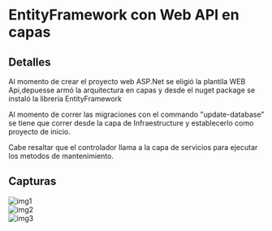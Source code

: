 # EntityFramework con Web API en capas
<h2>Detalles</h2>
<p>Al momento de crear el proyecto web ASP.Net se eligió la plantila WEB Api,depuesse armó la arquitectura en capas y desde el nuget package se instaló la libreria EntityFramework</p>
<p>Al momento de correr las migraciones con el commando "update-database" se tiene que correr desde la capa de Infraestructure y establecerlo como proyecto de inicio.</p>
<p>Cabe resaltar que el controlador llama a la capa de servicios para ejecutar los metodos de mantenimiento.</p>
<h2>Capturas</h2>

<img src="../master/img/img1.png" alt="img1"></img>
<br>
<img src="../master/img/img2.png" alt="img2"></im>
<br>
<img src="../master/img/img3.png" alt="img3"></img>
